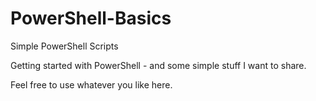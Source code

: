# PowerShell-Basics
Simple PowerShell Scripts

Getting started with PowerShell - and some simple stuff I want to share.

Feel free to use whatever you like here.
